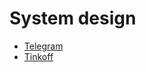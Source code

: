 # System design

* <a href="https://github.com/alserok/system-design/tree/main/telegram">Telegram<a/> 
* <a href="https://github.com/alserok/system-design/tree/main/tinkoff">Tinkoff<a/> 